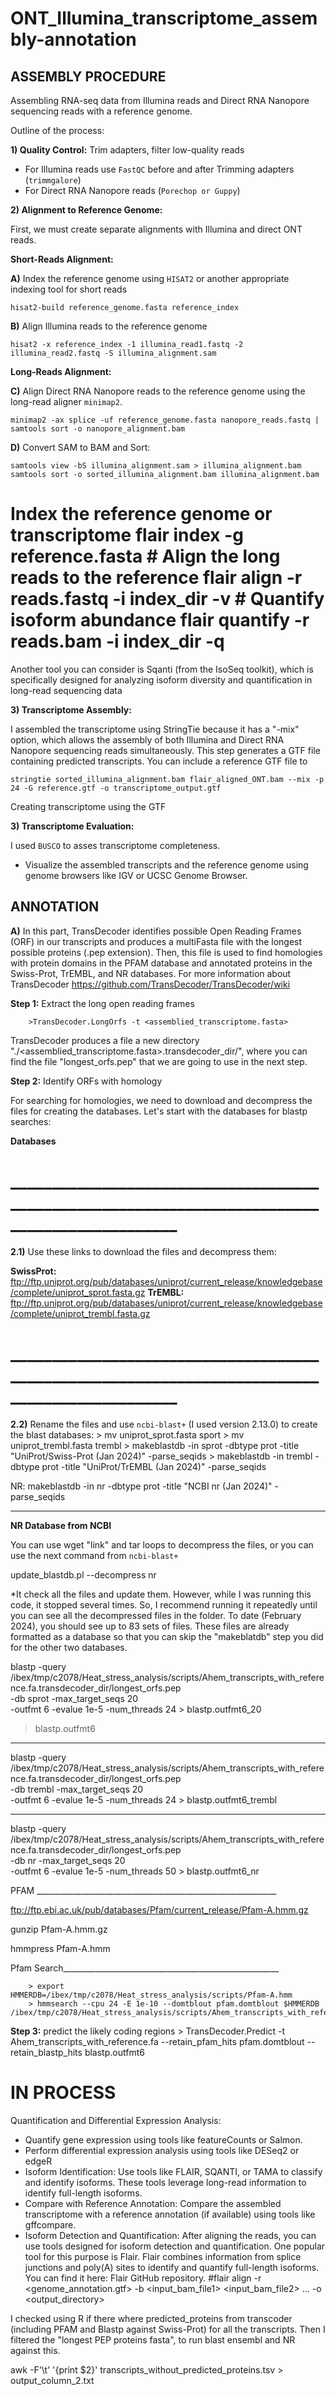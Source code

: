 # ONT_Illumina_transcriptome_assembly-annotation

## **ASSEMBLY PROCEDURE**

Assembling RNA-seq data from Illumina reads and Direct RNA Nanopore sequencing reads with a reference genome.

Outline of the process:

**1) Quality Control:** Trim adapters, filter low-quality reads

- For Illumina reads use ``FastQC`` before and after Trimming adapters (``trimmgalore``)
- For Direct RNA Nanopore reads (``Porechop or Guppy``) 
  
**2) Alignment to Reference Genome:**

First, we must create separate alignments with Illumina and direct ONT reads.

  **Short-Reads Alignment:**
  
  **A)** Index the reference genome using ``HISAT2`` or another appropriate indexing tool for short reads
  
    hisat2-build reference_genome.fasta reference_index

  **B)** Align Illumina reads to the reference genome
    
    hisat2 -x reference_index -1 illumina_read1.fastq -2 illumina_read2.fastq -S illumina_alignment.sam 
  
  **Long-Reads Alignment:**
  
  **C)** Align Direct RNA Nanopore reads to the reference genome using the long-read aligner ``minimap2``.
    
    minimap2 -ax splice -uf reference_genome.fasta nanopore_reads.fastq | samtools sort -o nanopore_alignment.bam   

  **D)** Convert SAM to BAM and Sort:
    
    samtools view -bS illumina_alignment.sam > illumina_alignment.bam samtools sort -o sorted_illumina_alignment.bam illumina_alignment.bam 

# Index the reference genome or transcriptome flair index -g reference.fasta # Align the long reads to the reference flair align -r reads.fastq -i index_dir -v # Quantify isoform abundance flair quantify -r reads.bam -i index_dir -q 
Another tool you can consider is Sqanti (from the IsoSeq toolkit), which is specifically designed for analyzing isoform diversity and quantification in long-read sequencing data

**3) Transcriptome Assembly:**

I assembled the transcriptome using StringTie because it has a "-mix" option, which allows the assembly of both Illumina and Direct RNA Nanopore sequencing reads simultaneously. This step generates a GTF file containing predicted transcripts. You can include a reference GTF file to 
    
    stringtie sorted_illumina_alignment.bam flair_aligned_ONT.bam --mix -p 24 -G reference.gtf -o transcriptome_output.gtf

Creating transcriptome using the GTF

**3) Transcriptome Evaluation:**

I used ``BUSCO`` to asses transcriptome completeness.

-	Visualize the assembled transcripts and the reference genome using genome browsers like IGV or UCSC Genome Browser.
  
## **ANNOTATION**

**A)** In this part, TransDecoder identifies possible Open Reading Frames (ORF) in our transcripts and produces a multiFasta file with the longest possible proteins (.pep extension). Then, this file is used to find homologies with protein domains in the PFAM database and annotated proteins in the Swiss-Prot, TrEMBL, and NR databases.
For more information about TransDecoder https://github.com/TransDecoder/TransDecoder/wiki

**Step 1:** Extract the long open reading frames

		>TransDecoder.LongOrfs -t <assemblied_transcriptome.fasta>

TransDecoder produces a file a new directory "./<assemblied_transcriptome.fasta>.transdecoder_dir/", where you can find the file "longest_orfs.pep" that we are going to use in the next step. 

**Step 2:** Identify ORFs with homology 

For searching for homologies, we need to download and decompress the files for creating the databases. Let's start with the databases for blastp searches: 

**Databases**
# ______________________________________________________________________________________________
**2.1)** Use these links to download the files and decompress them:

**SwissProt:** ftp://ftp.uniprot.org/pub/databases/uniprot/current_release/knowledgebase/complete/uniprot_sprot.fasta.gz
**TrEMBL:** ftp://ftp.uniprot.org/pub/databases/uniprot/current_release/knowledgebase/complete/uniprot_trembl.fasta.gz
# ______________________________________________________________________________________________

**2.2)** Rename the files and use ``ncbi-blast+`` (I used version 2.13.0) to create the blast databases:
		> mv uniprot_sprot.fasta sport
		> mv uniprot_trembl.fasta trembl
		> makeblastdb -in sprot -dbtype prot -title "UniProt/Swiss-Prot (Jan 2024)" -parse_seqids
		> makeblastdb -in trembl -dbtype prot -title "UniProt/TrEMBL (Jan 2024)" -parse_seqids

NR: 
makeblastdb -in nr -dbtype prot -title "NCBI nr (Jan 2024)" -parse_seqids

_________________________________________________________________

**NR Database from NCBI**

You can use wget "link" and tar loops to decompress the files, or you can use the next command from ``ncbi-blast+``

update_blastdb.pl --decompress nr

*It check all the files and update them. However, while I was running this code, it stopped several times. So, I recommend running it repeatedly until you can see all the decompressed files in the folder. To date (February 2024), you should see up to 83 sets of files. These files are already formatted as a database so that you can skip the "makeblatdb" step you did for the other two databases. 





blastp -query /ibex/tmp/c2078/Heat_stress_analysis/scripts/Ahem_transcripts_with_reference.fa.transdecoder_dir/longest_orfs.pep \
-db sprot -max_target_seqs 20 \
-outfmt 6 -evalue 1e-5 -num_threads 24 > blastp.outfmt6_20
> blastp.outfmt6

_________________________________________________________________

blastp -query /ibex/tmp/c2078/Heat_stress_analysis/scripts/Ahem_transcripts_with_reference.fa.transdecoder_dir/longest_orfs.pep \
-db trembl -max_target_seqs 20 \
-outfmt 6 -evalue 1e-5 -num_threads 24 > blastp.outfmt6_trembl

_________________________________________________________________



blastp -query /ibex/tmp/c2078/Heat_stress_analysis/scripts/Ahem_transcripts_with_reference.fa.transdecoder_dir/longest_orfs.pep \
-db nr -max_target_seqs 20 \
-outfmt 6 -evalue 1e-5 -num_threads 50 > blastp.outfmt6_nr


PFAM ____________________________________________________________

ftp://ftp.ebi.ac.uk/pub/databases/Pfam/current_release/Pfam-A.hmm.gz

gunzip Pfam-A.hmm.gz

hmmpress Pfam-A.hmm

Pfam Search______________________________________________________
		
		> export HMMERDB=/ibex/tmp/c2078/Heat_stress_analysis/scripts/Pfam-A.hmm
		> hmmsearch --cpu 24 -E 1e-10 --domtblout pfam.domtblout $HMMERDB /ibex/tmp/c2078/Heat_stress_analysis/scripts/Ahem_transcripts_with_reference.fa.transdecoder_dir/longest_orfs.pep

**Step 3:** predict the likely coding regions
		> TransDecoder.Predict -t Ahem_transcripts_with_reference.fa --retain_pfam_hits pfam.domtblout --retain_blastp_hits blastp.outfmt6


# IN PROCESS

Quantification and Differential Expression Analysis:
-	Quantify gene expression using tools like featureCounts or Salmon.
-	Perform differential expression analysis using tools like DESeq2 or edgeR
-	Isoform Identification:
Use tools like FLAIR, SQANTI, or TAMA to classify and identify isoforms. These tools leverage long-read information to identify full-length isoforms.
- Compare with Reference Annotation:
Compare the assembled transcriptome with a reference annotation (if available) using tools like gffcompare.
- Isoform Detection and Quantification:
After aligning the reads, you can use tools designed for isoform detection and quantification. One popular tool for this purpose is Flair. Flair combines information from splice junctions and poly(A) sites to identify and quantify full-length isoforms. You can find it here: Flair GitHub repository.
#flair align -r <genome_annotation.gtf> -b <input_bam_file1> <input_bam_file2> ... -o <output_directory>



I checked using R if there where predicted_proteins from transcoder (including PFAM and Blastp against Swiss-Prot) for all the transcripts. Then I filtered the "longest PEP proteins fasta", to run blast ensembl and NR against this.  

awk -F'\t' '{print $2}' transcripts_without_predicted_proteins.tsv > output_column_2.txt




